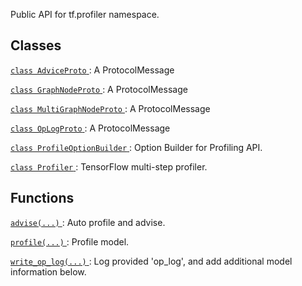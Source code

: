 Public API for tf.profiler namespace.



## Classes
[ `class AdviceProto` ](https://tensorflow.google.cn/api_docs/python/tf/compat/v1/profiler/AdviceProto): A ProtocolMessage

[ `class GraphNodeProto` ](https://tensorflow.google.cn/api_docs/python/tf/compat/v1/profiler/GraphNodeProto): A ProtocolMessage

[ `class MultiGraphNodeProto` ](https://tensorflow.google.cn/api_docs/python/tf/compat/v1/profiler/MultiGraphNodeProto): A ProtocolMessage

[ `class OpLogProto` ](https://tensorflow.google.cn/api_docs/python/tf/compat/v1/profiler/OpLogProto): A ProtocolMessage

[ `class ProfileOptionBuilder` ](https://tensorflow.google.cn/api_docs/python/tf/compat/v1/profiler/ProfileOptionBuilder): Option Builder for Profiling API.

[ `class Profiler` ](https://tensorflow.google.cn/api_docs/python/tf/compat/v1/profiler/Profiler): TensorFlow multi-step profiler.



## Functions
[ `advise(...)` ](https://tensorflow.google.cn/api_docs/python/tf/compat/v1/profiler/advise): Auto profile and advise.

[ `profile(...)` ](https://tensorflow.google.cn/api_docs/python/tf/compat/v1/profiler/profile): Profile model.

[ `write_op_log(...)` ](https://tensorflow.google.cn/api_docs/python/tf/compat/v1/profiler/write_op_log): Log provided 'op_log', and add additional model information below.

